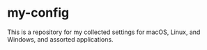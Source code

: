 # my-config
This is a repository for my collected settings for macOS, Linux, and Windows, and assorted applications.
